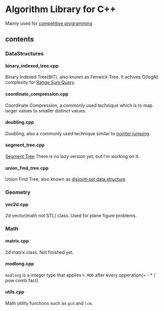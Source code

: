 # Algorithm Library for C++
Mainly used for [competitive programming](https://en.wikipedia.org/wiki/Competitive_programming)

## contents

### DataStructures

#### binary_indexed_tree.cpp
Binary Indexed Tree(BIT), also known as Fenwick Tree.
It achives O(logN) complexity for [Range Sum Query](http://judge.u-aizu.ac.jp/onlinejudge/description.jsp?id=DSL_2_B&lang=jp).

#### coordinate_compression.cpp
Coordinate Compression, a commonly used technique which is to map larger values to smaller distinct values.

#### doubling.cpp
Doubling, also a commonly  used technique similar to [pointer jumping](https://en.wikipedia.org/wiki/Pointer_jumping).

#### segment_tree.cpp
[Segment Tree](https://en.wikipedia.org/wiki/Segment_tree)
There is no lazy version yet, but I'm working on it.

#### union_find_tree.cpp
Union Find Tree, also known as [disjoint-set data structure](https://en.wikipedia.org/wiki/Disjoint-set_data_structure)

### Geometry
#### vec2d.cpp
2d vector(math not STL) class. Used for plane figure problems.

### Math
#### matrix.cpp
2d matrix class. Not finished yet.

#### modlong.cpp
`modlong` is a integer type that applies `% MOD` after every opperation(+ - * / pow comb fact).

#### utils.cpp
Math utility functions such as `gcd` and `lcm`.